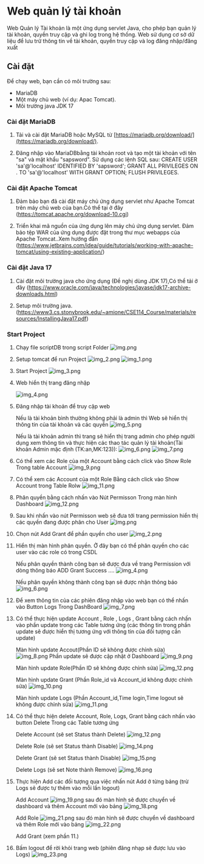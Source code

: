 # Web quản lý tài khoản

Web Quản lý Tài khoản là một ứng dụng servlet Java, cho phép bạn quản lý tài khoản, quyền truy cập và ghi log trong hệ thống. Web sử dụng cơ sở dữ liệu để lưu trữ thông tin về tài khoản, quyền truy cập và log đăng nhập/đăng xuất

## Cài đặt

Để chạy web, bạn cần có môi trường sau:

- MariaDB
- Một máy chủ web (ví dụ: Apac Tomcat).
- Môi trường java JDK 17

### Cài đặt MariaDB

1. Tải và cài đặt MariaDB hoặc MySQL từ [https://mariadb.org/download/](https://mariadb.org/download/).

2. Đăng nhập vào MariaDBbằng tài khoản root và tạo một tài khoản với tên "sa" và mật khẩu "sapsword". Sử dụng các lệnh SQL sau:
   CREATE USER 'sa'@'localhost' IDENTIFIED BY 'sapsword';
   GRANT ALL PRIVILEGES ON . TO 'sa'@'localhost' WITH GRANT OPTION;
   FLUSH PRIVILEGES.


### Cài đặt Apache Tomcat

1. Đảm bảo bạn đã cài đặt máy chủ ứng dụng servlet như Apache Tomcat trên máy chủ web của bạn.Có thể tại ở đây (https://tomcat.apache.org/download-10.cgi)

2. Triển khai mã nguồn của ứng dụng lên máy chủ ứng dụng servlet. Đảm bảo tệp WAR của ứng dụng được đặt trong thư mục webapps của Apache Tomcat..Xem hướng đẫn (https://www.jetbrains.com/idea/guide/tutorials/working-with-apache-tomcat/using-existing-application/)

### Cài đặt Java 17

1. Cài đặt môi trường java cho ứng dụng (Đề nghị dùng JDK 17),Có thể tải ở đây (https://www.oracle.com/java/technologies/javase/jdk17-archive-downloads.html)

2. Setup môi trường java.(https://www3.cs.stonybrook.edu/~amione/CSE114_Course/materials/resources/InstallingJava17.pdf)

### Start Project 
1. Chạy file scriptDB trong script Folder ![img.png](img/img.png) 

2. Setup tomcat để run Project ![img_2.png](img/img_2.png) ![img_1.png](img/img_1.png)

3. Start Project ![img_3.png](img/img_3.png)

4. Web hiển thị trang đăng nhập 

    ![img_4.png](img/img_4.png)
5. Đăng nhập tài khoản để truy cập web

    Nếu là tài khoản bình thường không phải là admin thì Web sẽ hiển thị thông tin của tài khoản và các quyền ![img_5.png](img/img_5.png)

    Nếu là tài khoản admin thì trang sẽ hiển thị trang admin cho phép người dụng xem thông tin và thực hiện các thao tác quản lý tài khoản(Tài khoản Admin mặc định (TK:an,MK:123)): ![img_6.png](img/img_6.png) ![img_7.png](img/img_7.png)

6. Có thể xem các Role của một Account bằng cách click vào Show Role Trong table Account ![img_9.png](img/img_9.png)

7. Có thể xem các Account của một Role Bằng cách click vào Show Account trong Table Rolw ![img_11.png](img/img_11.png)

8. Phân quyền bằng cách nhấn vào Nút Permisson Trong màn hình Dashboard ![img_12.png](img/img_12.png) 

9. Sau khi nhấn vào nút Permisson web sẽ đưa tới trang permission hiển thị các quyền đang được phân cho User ![img.png](img.png)

10. Chọn nút Add Grant để phần quyền cho user ![img_2.png](img_2.png)

11. Hiển thị màn hình phân quyền. Ở đây bạn có thể phân quyền cho các user vào các role có trong CSDL
    
    Nếu phân quyền thành công bạn sẽ được đưa về trang Permission với dòng thông báo ADD Grant Success .... ![img_4.png](img_4.png)

    Nếu phân quyền không thành công bạn sẽ được nhận thông báo ![img_6.png](img_6.png)

12. Để xem thông tin của các phiên đăng nhập vào web bạn có thể nhấn vào Button Logs Trong DashBoard ![img_7.png](img_7.png)

13. Có thể thực hiện update Account , Role , Logs , Grant bằng cách nhấn vào phần update trong các Table tương ứng (các thông tin trong phần update sẽ được hiển thị tương ứng với thông tin của đối tượng cần update)

    Màn hình update Accout(Phần ID sẽ không được chỉnh sửa) ![img_8.png](img_8.png)
    Phần update sẽ được cập nhật ở Dashboard ![img_9.png](img_9.png)

    Màn hình update Role(Phần ID sẽ không được chỉnh sửa) ![img_12.png](img_12.png)
    
    Màn hình update Grant (Phần Role_id và Account_id không được chỉnh sửa) ![img_10.png](img_10.png)
    
    Màn hình update Logs (Phần Account_id,Time login,Time logout sẽ không được chỉnh sửa) ![img_11.png](img_11.png)

14. Có thể thực hiện delete Account, Role, Logs, Grant bằng cách nhấn vào button Delete Trong các Table tương ứng

    Delete Account (sẽ set Status thành Delete) ![img_12.png](img_12.png)

    Delete Role (sẽ set Status thành Disable) ![img_14.png](img_14.png)

    Delete Grant (sẽ set Status thành Disable) ![img_15.png](img_15.png)

    Delete Logs (sẽ set Note thành Remove) ![img_16.png](img_16.png)

15. Thực hiện Add các đối tượng qua việc nhấn nút Add ở từng bảng (trừ Logs sẽ được tự thêm vào mỗi lần logout)

    Add Account ![img_19.png](img_19.png) sau đó màn hình sẽ được chuyển về dashboard và thêm Account mới vào bảng ![img_18.png](img_18.png)

    Add Role ![img_21.png](img_21.png) sau đó màn hình sẽ được chuyển về dashboard và thêm Role mới vào bảng ![img_22.png](img_22.png)
    
    Add Grant (xem phần 11.)

16. Bấm logout để rời khỏi trang web (phiên đăng nhạp sẽ được lưu vào Logs) ![img_23.png](img_23.png)

